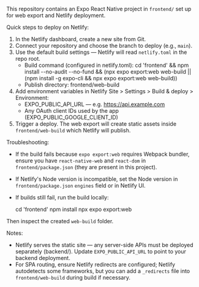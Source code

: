 This repository contains an Expo React Native project in `frontend/` set up for web export and Netlify deployment.

Quick steps to deploy on Netlify:

1. In the Netlify dashboard, create a new site from Git.
2. Connect your repository and choose the branch to deploy (e.g., `main`).
3. Use the default build settings — Netlify will read `netlify.toml` in the repo root.
   - Build command (configured in netlify.toml):
     cd 'frontend' && npm install --no-audit --no-fund && (npx expo export:web web-build || (npm install -g expo-cli && npx expo export:web web-build))
   - Publish directory: frontend/web-build
4. Add environment variables in Netlify Site > Settings > Build & deploy > Environment:
   - EXPO_PUBLIC_API_URL — e.g. https://api.example.com
   - Any OAuth client IDs used by the app (EXPO_PUBLIC_GOOGLE_CLIENT_ID)
5. Trigger a deploy. The web export will create static assets inside `frontend/web-build` which Netlify will publish.

Troubleshooting:
- If the build fails because `expo export:web` requires Webpack bundler, ensure you have `react-native-web` and `react-dom` in `frontend/package.json` (they are present in this project).
- If Netlify's Node version is incompatible, set the Node version in `frontend/package.json` `engines` field or in Netlify UI.
- If builds still fail, run the build locally:

  cd 'frontend'
  npm install
  npx expo export:web

Then inspect the created `web-build` folder.

Notes:
- Netlify serves the static site — any server-side APIs must be deployed separately (backend/). Update `EXPO_PUBLIC_API_URL` to point to your backend deployment.
- For SPA routing, ensure Netlify redirects are configured; Netlify autodetects some frameworks, but you can add a `_redirects` file into `frontend/web-build` during build if necessary.
